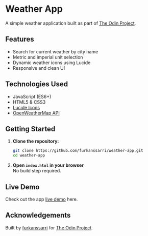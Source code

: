 # Weather App

A simple weather application built as part of [The Odin Project](https://www.theodinproject.com/).

## Features

-  Search for current weather by city name
-  Metric and imperial unit selection
-  Dynamic weather icons using Lucide
-  Responsive and clean UI

## Technologies Used

-  JavaScript (ES6+)
-  HTML5 & CSS3
-  [Lucide Icons](https://lucide.dev/)
-  [OpenWeatherMap API](https://openweathermap.org/api)

## Getting Started

1. **Clone the repository:**

   ```bash
   git clone https://github.com/furkanssarri/weather-app.git
   cd weather-app
   ```

2. **Open `index.html` in your browser**  
   No build step required.

## Live Demo

Check out the app [live demo](https://furkanssarri.github.io/weather-app/) here.

## Acknowledgements

Built by [furkanssarri](https://github.com/furkanssarri) for [The Odin Project](https://www.theodinproject.com/).
